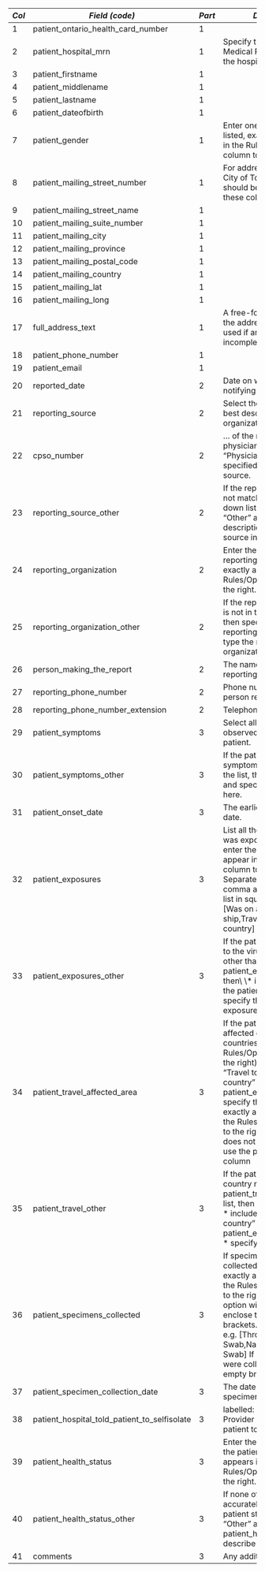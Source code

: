 |*Col*|*Field (code)*|*Part*|*Description*|*Type*|
| --- | --- | --- | --- | --- |
|1|patient_ontario_health_card_number|1||String|
|2|patient_hospital_mrn|1|Specify the patient’s Medical Record Number for the hospital, if applicable.|String|
|3|patient_firstname|1||String|
|4|patient_middlename|1||String|
|5|patient_lastname|1||String|
|6|patient_dateofbirth|1||Date|
|7|patient_gender|1|Enter one of the genders listed, exactly as it appears in the Rules/Options column to the right.|One-of|
|8|patient_mailing_street_number|1|For addresses inside the City of Toronto, the address should be entered using these columns.|String|
|9|patient_mailing_street_name|1||String|
|10|patient_mailing_suite_number|1||String|
|11|patient_mailing_city|1||String|
|12|patient_mailing_province|1||String|
|13|patient_mailing_postal_code|1||String|
|14|patient_mailing_country|1||String|
|15|patient_mailing_lat|1||String|
|16|patient_mailing_long|1||String|
|17|full_address_text|1|A free-form description for the address that can be used if an exact address is incomplete or not known.|String|
|18|patient_phone_number|1||String|
|19|patient_email|1||String|
|20|reported_date|2|Date on which you are notifying TPH of this case.|Date|
|21|reporting_source|2|Select the option which best describes you / your organization.|One-of|
|22|cpso_number|2|… of the reporting physician. Entered if “Physician Office” is specified as the reporting source.|String|
|23|reporting_source_other|2|If the reporting source does not match any of the drop-down list options, select “Other” and enter a short description of the reporting source in this column.|String|
|24|reporting_organization|2|Enter the reporting_organization exactly as it appears in the Rules/Options column to the right.|One-of|
|25|reporting_organization_other|2|If the reporting organization is not in the drop-down list, then specify “Other” for reporting_organization and type the name of the organization in this column.|String|
|26|person_making_the_report|2|The name of the person reporting this case.|String|
|27|reporting_phone_number|2|Phone number of the person reporting this case.|String|
|28|reporting_phone_number_extension|2|Telephone extension, if any.|String|
|29|patient_symptoms|3|Select all symptoms observed / reported by the patient.|One-or-More|
|30|patient_symptoms_other|3|If the patient reports a symptom not included in the list, then check “Other” and specify the symptom here.|String|
|31|patient_onset_date|3|The earliest symptom onset date.|Date|
|32|patient_exposures|3|List all the ways the patient was exposed to the virus * enter them exactly as they appear in the Rules/Options column to the right.* Separate each option with a comma and * enclose the list in square brackets.e.g. [Was on a cruise ship,Travel to another country]|One-or-More|
|33|patient_exposures_other|3|If the patient was exposed to the virus in a manner other than specified in the patient_exposure options, then\\ \\* include “Other” in the patient_exposures list* specify the nature of the exposure here.|String|
|34|patient_travel_affected_area|3|If the patient traveled to an affected country (i.e. the countries specified in the Rules/Options column to the right), then:\\ \\* include “Travel to an affected country” in the patient_exposures list* specify the country here, exactly as they appear in the Rules/Options column to the right* if the country does not appear in this list, use the patient_travel_other column|One-of|
|35|patient_travel_other|3|If the patient traveled to a country not included in the patient_travel_affected_area list, then<br>* include “Travel to another country” in the patient_exposures_list<br>* specify the country here.|String|
|36|patient_specimens_collected|3|If specimens were collected, then list them, exactly as they appear in the Rules/Options column to the right. Separate each option with a comma and enclose the list in square brackets.<br>e.g. [Throat Swab,Nasopharyngeal Swab] If no specimens were collected, then enter empty brackets []|Array of Strings|
|37|patient_specimen_collection_date|3|The date on which the specimens were collected.|Date|
|38|patient_hospital_told_patient_to_selfisolate|3|labelled: “Healthcare Provider / Organization told patient to self-isolate”|One-of|
|39|patient_health_status|3|Enter the current status of the patient exactly as it appears in the Rules/Options column to the right.|String|
|40|patient_health_status_other|3|If none of the options accurately describes the patient status, then enter “Other” as the patient_health_status and describe the status here.|String|
|41|comments|3|Any additional comments|String|
